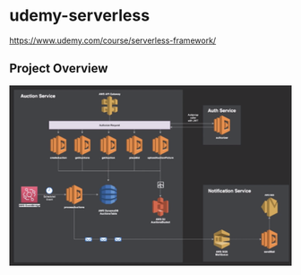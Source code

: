 # udemy-serverless

https://www.udemy.com/course/serverless-framework/

## Project Overview

![](docs/images/project-overview.png)

